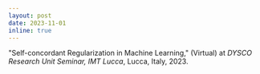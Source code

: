 ```yaml
---
layout: post
date: 2023-11-01
inline: true
---
```


"Self-concordant Regularization in Machine Learning," (Virtual) at *DYSCO Research Unit Seminar, IMT Lucca*, Lucca, Italy, 2023.